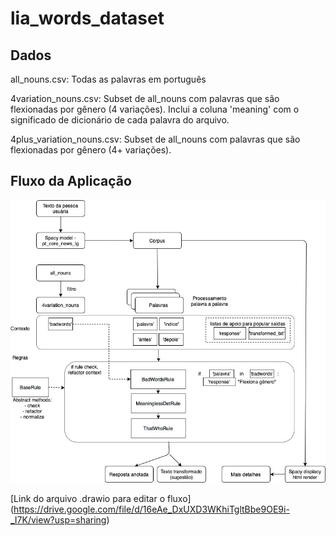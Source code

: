 # lia_words_dataset

## Dados
all_nouns.csv:
  Todas as palavras em português

4variation_nouns.csv:
  Subset de all_nouns com palavras que são flexionadas por gênero (4 variações). Inclui a coluna 'meaning' com o significado de dicionário de cada palavra do arquivo.

4plus_variation_nouns.csv:
  Subset de all_nouns com palavras que são flexionadas por gênero (4+ variações).


## Fluxo da Aplicação

<p align="center">
  <img src="img/LIA.jpg" width="600">
</p>

[Link do arquivo .drawio para editar o fluxo] (https://drive.google.com/file/d/16eAe_DxUXD3WKhiTgltBbe9OE9i-_I7K/view?usp=sharing)